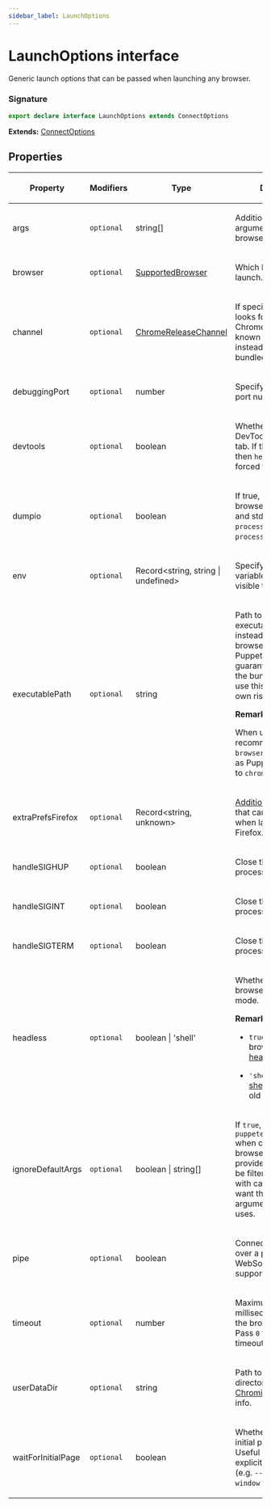 ```yaml
---
sidebar_label: LaunchOptions
---
```


# LaunchOptions interface

Generic launch options that can be passed when launching any browser.

### Signature

```typescript
export declare interface LaunchOptions extends ConnectOptions
```

**Extends:** [ConnectOptions](./puppeteer.connectoptions.md)

## Properties

<table><thead><tr><th>

Property

</th><th>

Modifiers

</th><th>

Type

</th><th>

Description

</th><th>

Default

</th></tr></thead>
<tbody><tr><td>

<span id="args">args</span>

</td><td>

`optional`

</td><td>

string\[\]

</td><td>

Additional command line arguments to pass to the browser instance.

</td><td>

</td></tr>
<tr><td>

<span id="browser">browser</span>

</td><td>

`optional`

</td><td>

[SupportedBrowser](./puppeteer.supportedbrowser.md)

</td><td>

Which browser to launch.

</td><td>

`chrome`

</td></tr>
<tr><td>

<span id="channel">channel</span>

</td><td>

`optional`

</td><td>

[ChromeReleaseChannel](./puppeteer.chromereleasechannel.md)

</td><td>

If specified for Chrome, looks for a regular Chrome installation at a known system location instead of using the bundled Chrome binary.

</td><td>

</td></tr>
<tr><td>

<span id="debuggingport">debuggingPort</span>

</td><td>

`optional`

</td><td>

number

</td><td>

Specify the debugging port number to use

</td><td>

</td></tr>
<tr><td>

<span id="devtools">devtools</span>

</td><td>

`optional`

</td><td>

boolean

</td><td>

Whether to auto-open a DevTools panel for each tab. If this is set to `true`, then `headless` will be forced to `false`.

</td><td>

`false`

</td></tr>
<tr><td>

<span id="dumpio">dumpio</span>

</td><td>

`optional`

</td><td>

boolean

</td><td>

If true, pipes the browser process stdout and stderr to `process.stdout` and `process.stderr`.

</td><td>

`false`

</td></tr>
<tr><td>

<span id="env">env</span>

</td><td>

`optional`

</td><td>

Record&lt;string, string \| undefined&gt;

</td><td>

Specify environment variables that will be visible to the browser.

</td><td>

The contents of `process.env`.

</td></tr>
<tr><td>

<span id="executablepath">executablePath</span>

</td><td>

`optional`

</td><td>

string

</td><td>

Path to a browser executable to use instead of the bundled browser. Note that Puppeteer is only guaranteed to work with the bundled browser, so use this setting at your own risk.

**Remarks:**

When using this is recommended to set the `browser` property as well as Puppeteer will default to `chrome` by default.

</td><td>

</td></tr>
<tr><td>

<span id="extraprefsfirefox">extraPrefsFirefox</span>

</td><td>

`optional`

</td><td>

Record&lt;string, unknown&gt;

</td><td>

[Additional preferences](https://searchfox.org/mozilla-release/source/modules/libpref/init/all.js) that can be passed when launching with Firefox.

</td><td>

</td></tr>
<tr><td>

<span id="handlesighup">handleSIGHUP</span>

</td><td>

`optional`

</td><td>

boolean

</td><td>

Close the browser process on `SIGHUP`.

</td><td>

`true`

</td></tr>
<tr><td>

<span id="handlesigint">handleSIGINT</span>

</td><td>

`optional`

</td><td>

boolean

</td><td>

Close the browser process on `Ctrl+C`.

</td><td>

`true`

</td></tr>
<tr><td>

<span id="handlesigterm">handleSIGTERM</span>

</td><td>

`optional`

</td><td>

boolean

</td><td>

Close the browser process on `SIGTERM`.

</td><td>

`true`

</td></tr>
<tr><td>

<span id="headless">headless</span>

</td><td>

`optional`

</td><td>

boolean \| 'shell'

</td><td>

Whether to run the browser in headless mode.

**Remarks:**

- `true` launches the browser in the [new headless](https://developer.chrome.com/articles/new-headless/) mode.

- `'shell'` launches [shell](https://developer.chrome.com/blog/chrome-headless-shell) known as the old headless mode.

</td><td>

`true`

</td></tr>
<tr><td>

<span id="ignoredefaultargs">ignoreDefaultArgs</span>

</td><td>

`optional`

</td><td>

boolean \| string\[\]

</td><td>

If `true`, do not use `puppeteer.defaultArgs()` when creating a browser. If an array is provided, these args will be filtered out. Use this with care - you probably want the default arguments Puppeteer uses.

</td><td>

`false`

</td></tr>
<tr><td>

<span id="pipe">pipe</span>

</td><td>

`optional`

</td><td>

boolean

</td><td>

Connect to a browser over a pipe instead of a WebSocket. Only supported with Chrome.

</td><td>

`false`

</td></tr>
<tr><td>

<span id="timeout">timeout</span>

</td><td>

`optional`

</td><td>

number

</td><td>

Maximum time in milliseconds to wait for the browser to start. Pass `0` to disable the timeout.

</td><td>

`30_000` (30 seconds).

</td></tr>
<tr><td>

<span id="userdatadir">userDataDir</span>

</td><td>

`optional`

</td><td>

string

</td><td>

Path to a user data directory. [see the Chromium docs](https://chromium.googlesource.com/chromium/src/+/refs/heads/main/docs/user_data_dir.md) for more info.

</td><td>

</td></tr>
<tr><td>

<span id="waitforinitialpage">waitForInitialPage</span>

</td><td>

`optional`

</td><td>

boolean

</td><td>

Whether to wait for the initial page to be ready. Useful when a user explicitly disables that (e.g. `--no-startup-window` for Chrome).

</td><td>

`true`

</td></tr>
</tbody></table>
